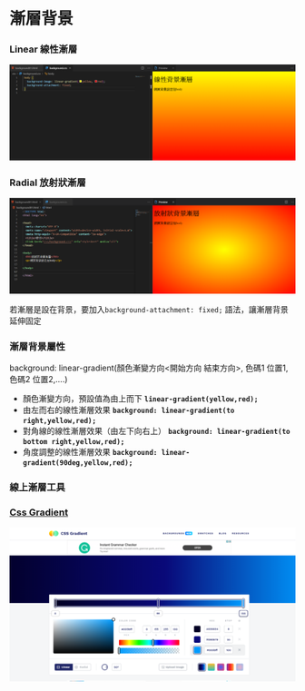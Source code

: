 # 漸層背景

### Linear 線性漸層

![](../.gitbook/assets/image%20%286%29.png)

### Radial 放射狀漸層

![](../.gitbook/assets/image%20%282%29.png)

若漸層是設在背景，要加入`background-attachment: fixed;` 語法，讓漸層背景延伸固定

### 漸層背景屬性

background: linear-gradient\(顏色漸變方向&lt;開始方向    結束方向&gt;, 色碼1 位置1,色碼2 位置2,....\)

* 顏色漸變方向，預設值為由上而下   **`linear-gradient(yellow,red);`**
* 由左而右的線性漸層效果   **`background: linear-gradient(to right,yellow,red);`**
* 對角線的線性漸層效果（由左下向右上） **`background: linear-gradient(to bottom right,yellow,red);`**
* 角度調整的線性漸層效果  **`background: linear-gradient(90deg,yellow,red);`**

### 線上漸層工具

### [Css Gradient](https://cssgradient.io)

![](../.gitbook/assets/image%20%2822%29.png)

